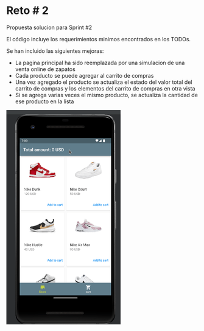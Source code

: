 # Reto # 2

Propuesta solucion para Sprint #2

El código incluye los requerimientos minimos encontrados en los TODOs.

Se han incluido las siguientes mejoras:
<br>
<ul>
    <li>La pagina principal ha sido reemplazada por una simulacion de una venta online de zapatos</li>
    <li>Cada producto se puede agregar al carrito de compras</li>
    <li>Una vez agregado el producto se actualiza el estado del valor total del carrito de compras y
        los elementos del carrito de compras en otra vista</li>
    <li>Si se agrega varias veces el mismo producto, se actualiza la cantidad de ese producto en la lista</li>
</ul>

<img src="https://github.com/aaurzola/MinTic_C4_Sprint2/blob/main/Sprint2_demo.gif" width="300" />

